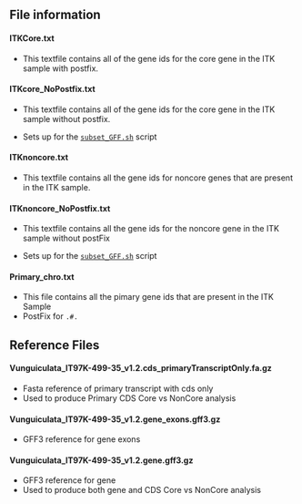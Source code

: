 ## **File information**

#### **ITKCore.txt**
* This textfile contains all of the gene ids for the core gene in the ITK sample with postfix.

#### **ITKcore_NoPostfix.txt**

* This textfile contains all of the gene ids for the core gene in the ITK sample without postfix.

* Sets up for the [`subset_GFF.sh`](https://github.com/MorrellLAB/Cowpea_Pangenome/blob/main/subset_GFF.py) script

#### **ITKnoncore.txt**
*  This textfile contains all the gene ids for noncore genes that are present in the ITK sample. 

#### **ITKnoncore_NoPostfix.txt**
* This textfile contains all the gene ids for the noncore gene in the ITK sample without postFix

* Sets up for the [`subset_GFF.sh`](https://github.com/MorrellLAB/Cowpea_Pangenome/blob/main/subset_GFF.py) script

#### **Primary_chro.txt**
* This file contains all the pimary gene ids that are present in the ITK Sample 
* PostFix for `.#.`

## **Reference Files**

#### **Vunguiculata_IT97K-499-35_v1.2.cds_primaryTranscriptOnly.fa.gz**
*   Fasta reference of primary transcript with cds only
*   Used to produce Primary CDS Core vs NonCore analysis
#### **Vunguiculata_IT97K-499-35_v1.2.gene_exons.gff3.gz**
*   GFF3 reference for gene exons
#### **Vunguiculata_IT97K-499-35_v1.2.gene.gff3.gz**
*   GFF3 reference for gene 
*   Used to produce both gene and CDS Core vs NonCore analysis
